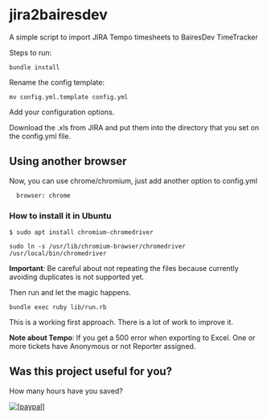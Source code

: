 # jira2bairesdev
A simple script to import JIRA Tempo timesheets to BairesDev TimeTracker

Steps to run:

```
bundle install
```

Rename the config template:

```
mv config.yml.template config.yml
```

Add your configuration options.

Download the .xls from JIRA and put them into the directory that you set on the config.yml file.

## Using another browser

Now, you can use chrome/chromium, just add another option to config.yml

```
  browser: chrome
```

### How to install it in Ubuntu

```
$ sudo apt install chromium-chromedriver
```

```
sudo ln -s /usr/lib/chromium-browser/chromedriver /usr/local/bin/chromedriver
```


**Important**: Be careful about not repeating the files because currently avoiding duplicates is not supported yet.

Then run and let the magic happens.

```
bundle exec ruby lib/run.rb
```

This is a working first approach. There is a lot of work to improve it.

**Note about Tempo**: If you get a 500 error when exporting to Excel. One or more tickets have Anonymous or not Reporter assigned.

## Was this project useful for you? ##

How many hours have you saved?

<a href="https://www.paypal.com/cgi-bin/webscr?cmd=_s-xclick&hosted_button_id=A6BA845QGPDNS"><img src="https://www.paypalobjects.com/en_US/i/btn/btn_donate_LG.gif" alt="[paypal]" /></a>
